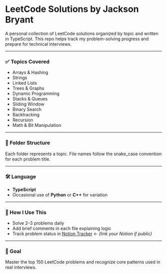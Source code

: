 # LeetCode Solutions by Jackson Bryant

A personal collection of LeetCode solutions organized by topic and written in TypeScript. This repo helps track my problem-solving progress and prepare for technical interviews.

---

### ✅ Topics Covered
- Arrays & Hashing
- Strings
- Linked Lists
- Trees & Graphs
- Dynamic Programming
- Stacks & Queues
- Sliding Window
- Binary Search
- Backtracking
- Recursion
- Math & Bit Manipulation

---

### 📁 Folder Structure

Each folder represents a topic. File names follow the snake_case convention for each problem title.

---

### 🛠 Language

- **TypeScript**
- Occasional use of **Python** or **C++** for variation

---

### 🧠 How I Use This

- Solve 2–3 problems daily
- Add brief comments in each file explaining logic
- Track problem status in [Notion Tracker](#) ← *(link your Notion if public)*

---

### 📌 Goal

Master the top 150 LeetCode problems and recognize core patterns used in real interviews.
